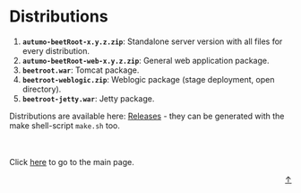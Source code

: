 # Distributions

1. **`autumo-beetRoot-x.y.z.zip`**: Standalone server version with all files for every distribution.
2. **`autumo-beetRoot-web-x.y.z.zip`**: General web application package.
3. **`beetroot.war`**: Tomcat package.
4. **`beetroot-weblogic.zip`**: Weblogic package (stage deployment, open directory).
5. **`beetroot-jetty.war`**: Jetty package.

Distributions are available here: [Releases](https://github.com/autumoswitzerland/autumo/releases) - they can be generated with the make shell-script `make.sh` too.


<br>
<br>
Click <a href="../README.md">here</a> to go to the main page.

<p align="right"><a href="#top">&uarr;</a></p>
